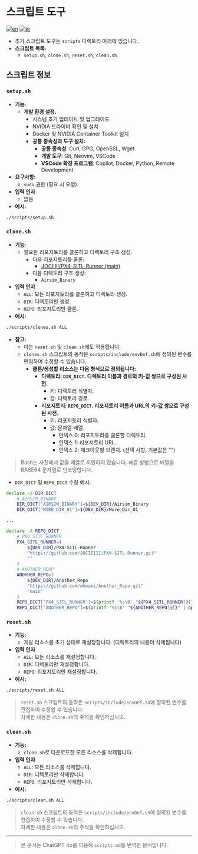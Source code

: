 # 스크립트 도구

[![en](https://img.shields.io/badge/lang-en-red.svg)](./scripts.md)
[![kr](https://img.shields.io/badge/lang-kr-blue.svg)](./scripts-KR.md)

- 추가 스크립트 도구는 `scripts` 디렉토리 아래에 있습니다.
- **스크립트 목록:**
    - `setup.sh`, `clone.sh`, `reset.sh`, `clean.sh`

## 스크립트 정보

### `setup.sh`

- **기능:**
    - **개발 환경 설정.**
        - 시스템 초기 업데이트 및 업그레이드
        - NVIDIA 드라이버 확인 및 설치
        - Docker 및 NVIDIA Container Toolkit 설치
        - **공통 종속성과 도구 설치:**
            - **공통 종속성**: Curl, GPG, OpenSSL, Wget
            - **개발 도구**: Git, Neovim, VSCode
            - **VSCode 확장 프로그램**: Copilot, Docker, Python, Remote Development
- **요구사항:**
    - `sudo` 권한 (필요 시 요청).
- **입력 인자**
    - 없음
- **예시:**

```bash
./scripts/setup.sh
```

### `clone.sh`

- **기능:**
    - 필요한 리포지토리를 클론하고 디렉토리 구조 생성.
        - 다음 리포지토리를 클론:
            - [JOCIIIII/PX4-SITL-Runner (main)](https://github.com/JOCIIIII/PX4-SITL-Runner.git)
        - 다음 디렉토리 구조 생성:
            - `Airsim_Binary`
- **입력 인자**
    - `ALL`: 모든 리포지토리를 클론하고 디렉토리 생성.
    - `DIR`: 디렉토리만 생성.
    - `REPO`: 리포지토리만 클론.
- **예시:**

```bash
./scripts/clones.sh ALL
```

- **참고:**
    - 이는 `reset.sh` 및 `clean.sh`에도 적용됩니다.
    - `clones.sh` 스크립트의 동작은 `scripts/include/envDef.sh`에 정의된 변수를 편집하여 수정할 수 있습니다.
        - **클론/생성할 리소스는 다음 형식으로 정의됩니다:**
            - **디렉토리: `DIR_DICT`. 디렉토리 이름과 경로의 키-값 쌍으로 구성된 사전.**
                - 키: 디렉토리 식별자.
                - 값: 디렉토리 경로.
            - **리포지토리: `REPO_DICT`. 리포지토리 이름과 URL의 키-값 쌍으로 구성된 사전.**
                - 키: 리포지토리 식별자.
                - 값: 문자열 배열.
                    - 인덱스 0: 리포지토리를 클론할 디렉토리.
                    - 인덱스 1: 리포지토리 URL.
                    - 인덱스 2: 체크아웃할 브랜치. (선택 사항, 기본값은 "")

> Bash는 사전에서 값을 배열로 지원하지 않습니다. 해결 방법으로 배열을 BASE64 문자열로 인코딩합니다.<br/>

- `DIR_DICT` 및 `REPO_DICT` 수정 예시:

```bash
declare -A DIR_DICT
    # AIRSIM_BINARY
    DIR_DICT["AIRSIM_BINARY"]=${DEV_DIR}/Airsim_Binary
    DIR_DICT["MORE_DIR_01"]=${DEV_DIR}/More_Dir_01

...

declare -A REPO_DICT
    # PX4_SITL_RUNNER
    PX4_SITL_RUNNER=(
        ${DEV_DIR}/PX4-SITL-Runner
        "https://github.com/JOCIIIII/PX4-SITL-Runner.git"
        ""
    )
    # ANOTHER_REOP
    ANOTHER_REPO=(
        ${DEV_DIR}/Another_Repo
        "https://github.com/whoami/Another_Repo.git"
        "main"
    )
    REPO_DICT["PX4_SITL_RUNNER"]=$(printf '%s\0' "${PX4_SITL_RUNNER[@]}" | openssl enc -a)
    REPO_DICT["ANOTHER_REPO"]=$(printf '%s\0' "${ANOTHER_REPO[@]}" | openssl enc -a)
```

### `reset.sh`

- **기능:**
    - 개발 리소스를 초기 상태로 재설정합니다. (디렉토리의 내용이 삭제됩니다)
- **입력 인자**
    - `ALL`: 모든 리소스를 재설정합니다.
    - `DIR`: 디렉토리만 재설정합니다.
    - `REPO`: 리포지토리만 재설정합니다.
- **예시:**

```bash
./scripts/reset.sh ALL
```

> `reset.sh` 스크립트의 동작은 `scripts/include/envDef.sh`에 정의된 변수를 편집하여 수정할 수 있습니다.<br/>
> 자세한 내용은 `clone.sh`의 주석을 확인하십시오.

### `clean.sh`

- **기능:**
    - `clone.sh`로 다운로드한 모든 리소스를 삭제합니다.
- **입력 인자**
    - `ALL`: 모든 리소스를 삭제합니다.
    - `DIR`: 디렉토리만 삭제합니다.
    - `REPO`: 리포지토리만 삭제합니다.
- **예시:**

```bash
./scripts/clean.sh ALL
```

> `clean.sh` 스크립트의 동작은 `scripts/include/envDef.sh`에 정의된 변수를 편집하여 수정할 수 있습니다.<br/>
> 자세한 내용은 `clone.sh`의 주석을 확인하십시오.

---

> 본 문서는 ChatGPT 4o를 이용해 `scripts.md`를 번역한 문서입니다.